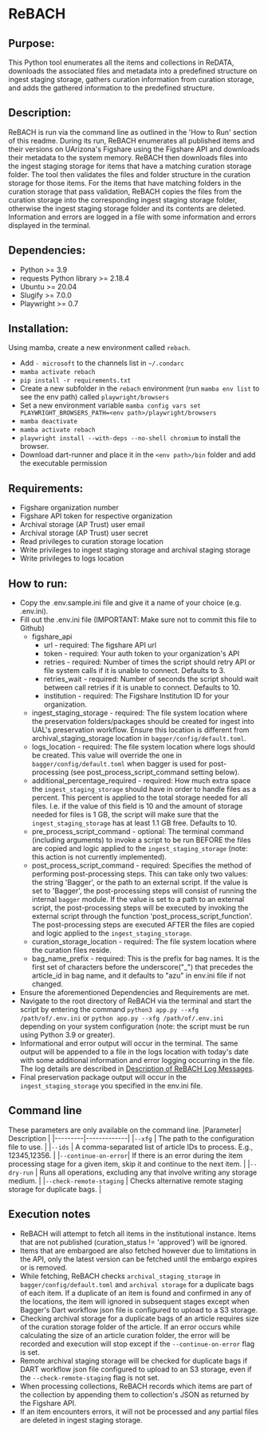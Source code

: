 # ReBACH

## Purpose:
This Python tool enumerates all the items and collections in ReDATA, downloads the associated files and metadata into a predefined structure on ingest staging storage, gathers curation information from curation storage, and adds the gathered information to the predefined structure.

## Description:
ReBACH is run via the command line as outlined in the 'How to Run' section of this readme. During its run, ReBACH enumerates all published items and their versions on UArizona's Figshare using the Figshare API and downloads their metadata to the system memory. ReBACH then downloads files into the ingest staging storage for items that have a matching curation storage folder. The tool then validates the files and folder structure in the curation storage for those items. For the items that have matching folders in the curation storage that pass validation, ReBACH copies the files from the curation storage into the corresponding ingest staging storage folder, otherwise the ingest staging storage folder and its contents are deleted. Information and errors are logged in a file with some information and errors displayed in the terminal.

## Dependencies:
- Python >= 3.9
- requests Python library >= 2.18.4
- Ubuntu >= 20.04
- Slugify >= 7.0.0
- Playwright >= 0.7

## Installation:
Using mamba, create a new environment called `rebach`.
- Add `- microsoft` to the channels list in `~/.condarc`
- `mamba activate rebach`
- `pip install -r requirements.txt`
- Create a new subfolder in the `rebach` environment (run `mamba env list` to see the env path) called `playwright/browsers`
- Set a new environment variable `mamba config vars set PLAYWRIGHT_BROWSERS_PATH=<env path>/playwright/browsers`
- `mamba deactivate`
- `mamba activate rebach`
- `playwright install --with-deps --no-shell chromium` to install the browser.
- Download dart-runner and place it in the `<env path>/bin` folder and add the executable permission

## Requirements:
- Figshare organization number
- Figshare API token for respective organization
- Archival storage (AP Trust) user email
- Archival storage (AP Trust) user secret
- Read privileges to curation storage location
- Write privileges to ingest staging storage and archival staging storage
- Write privileges to logs location

## How to run:
- Copy the .env.sample.ini file and give it a name of your choice (e.g. .env.ini).
- Fill out the .env.ini file (IMPORTANT: Make sure not to commit this file to Github)
    - figshare_api
	    - url - required: The figshare API url
	    - token - required: Your auth token to your organization's API
	    - retries - required: Number of times the script should retry API or file system calls if it is unable to connect. Defaults to 3.
	    - retries_wait - required: Number of seconds the script should wait between call retries if it is unable to connect. Defaults to 10.
	    - institution - required: The Figshare Institution ID for your organization.
    - ingest_staging_storage - required: The file system location where the preservation folders/packages should be created for ingest into UAL's preservation workflow. Ensure this location is different from archival_staging_storage location in `bagger/config/default.toml`.
    - logs_location - required: The file system location where logs should be created. This value will override the one in `bagger/config/default.toml` when bagger is used for post-processing (see post_process_script_command setting below).
    - additional_percentage_required - required: How much extra space the `ingest_staging_storage` should have in order to handle files as a percent. This percent is applied to the total storage needed for all files. I.e. if the value of this field is 10 and the amount of storage needed for files is 1 GB, the script will make sure that the `ingest_staging_storage` has at least 1.1 GB free. Defaults to 10.
    - pre_process_script_command - optional: The terminal command (including arguments) to invoke a script to be run BEFORE the files are copied and logic applied to the `ingest_staging_storage` (note: this action is not currently implemented).
    - post_process_script_command - required: Specifies the method of performing post-processing steps. This can take only two values: the string 'Bagger', or the path to an external script. If the value is set to 'Bagger', the post-processing steps will consist of running the internal `bagger` module. If the value is set to a path to an external script, the post-processing steps will be executed by invoking the external script through the function 'post_process_script_function'. The post-processing steps are executed AFTER the files are copied and logic applied to the `ingest_staging_storage`.
    - curation_storage_location - required: The file system location where the curation files reside.
    - bag_name_prefix - required: This is the prefix for bag names. It is the first set of characters before the underscore("_") that precedes the article_id in bag name, and it defaults to "azu" in env.ini file if not changed.
- Ensure the aforementioned Dependencies and Requirements are met.
- Navigate to the root directory of ReBACH via the terminal and start the script by entering the command `python3 app.py --xfg /path/of/.env.ini` or `python app.py --xfg /path/of/.env.ini` depending on your system configuration (note: the script must be run using Python 3.9 or greater).
- Informational and error output will occur in the terminal. The same output will be appended to a file in the logs location with today's date with some additional information and error logging occurring in the file. The log details are described in [Description of ReBACH Log Messages](ReBACH_Logs_Summary_Description.md).
- Final preservation package output will occur in the `ingest_staging_storage` you specified in the env.ini file.

## Command line
These parameters are only available on the command line.
|Parameter| Description |
|---------|-------------|
|`--xfg`  | The path to the configuration file to use. |
|`--ids`  | A comma-separated list of article IDs to process. E.g., 12345,12356. |
|`--continue-on-error`| If there is an error during the item processing stage for a given item, skip it and continue to the next item. |
|`--dry-run` | Runs all operations, excluding any that involve writing any storage medium. |
|`--check-remote-staging` | Checks alternative remote staging storage for duplicate bags.  |

## Execution notes
- ReBACH will attempt to fetch all items in the institutional instance. Items that are not published (curation_status != 'approved') will be ignored.
- Items that are embargoed are also fetched however due to limitations in the API, only the latest version can be fetched until the embargo expires or is removed.
- While fetching, ReBACH checks `archival_staging_storage` in `bagger/config/default.toml` and `archival storage` for a duplicate bags of each item. If a duplicate of an item is found and confirmed in any of the locations, the item will ignored in subsequent stages except when Bagger's Dart workflow json file is configured to upload to a S3 storage.
- Checking archival storage for a duplicate bags of an article requires size of the curation storage folder of the article. If an error occurs while calculating the size of an article curation folder, the error will be recorded and execution will stop except if the `--continue-on-error` flag is set.
- Remote archival staging storage will be checked for duplicate bags if DART workflow json file configured to upload to an S3 storage, even if the `--check-remote-staging` flag is not set.
- When processing collections, ReBACH records which items are part of the collection by appending them to collection's JSON as returned by the Figshare API.
- If an item encounters errors, it will not be processed and any partial files are deleted in ingest staging storage.
